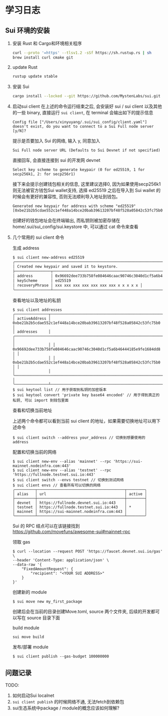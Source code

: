 # 学习日志
## Sui 环境的安装

1. 安装 Rust 和 Cargo和环境相关程序
   ```bash
   curl --proto '=https' --tlsv1.2 -sSf https://sh.rustup.rs | sh
   brew install curl cmake git
   ```

2. update Rust
   ```bash
   rustup update stable
   ```

3. 安装 Sui
   ```bash
   cargo install --locked --git https://github.com/MystenLabs/sui.git --branch devnet sui
   ```

4. 启动sui client
   在上述的命令运行结束之后, 会安装好 sui / sui client 以及其他的一些 binary, 直接运行 `sui client`, 在 terminal 会输出如下的提示信息

   ```
   Config file ["/Users/xinyuyang/.sui/sui_config/client.yaml"] doesn't exist, do you want to connect to a Sui Full node server [y/N]?
   ```

   提示是否要加入 Sui 的网络, 输入 y, 同意加入
   ```
   Sui Full node server URL (Defaults to Sui Devnet if not specified) 
   ```

   直接回车, 会直接连接到 sui 的开发网 devnet
   ```
   Select key scheme to generate keypair (0 for ed25519, 1 for secp256k1, 2: for secp256r1)
   ```

   接下来会提示创建钱包相关的信息, 这里建议选择0, 因为如果使用secp256k1则无法被官方钱包Sui wallet支持, 选择 ed25519 之后在导入到 Sui wallet 的时候会有更好的兼容性, 否则无法顺利导入地址到钱包。
   ```
   Generated new keypair for address with scheme "ed25519" [0xbe21b2b5cdae552c1ef448a14bce20bab39613207bf48f528a05842c53fc75b0]
   ```

   创建好的钱包地址会在终端输出, 而私钥则被加密存储在 home/.sui/sui_config/sui.keystore 中, 可以通过 cat 命令来查看

5. 几个常用的 sui client 命令

   生成 address
   ```bash
   $ sui client new-address ed25519
   ╭────────────────────────────────────────────────────────────────────────────────────────────────╮
   │ Created new keypair and saved it to keystore.                                                  │
   ├────────────────┬───────────────────────────────────────────────────────────────────────────────┤
   │ address        │ 0x96692dee733b758fe084646caac90746c3040d1cf5a6b46444185e9fe1684dd8            │
   │ keyScheme      │ ed25519                                                                       │
   │ recoveryPhrase │ xxx xxx xxx xxx xxx xxx xxx x x x x x │
   ╰────────────────┴───────────────────────────────────────────────────────────────────────────────╯
   ```

   查看地址以及地址的私钥
   ```
   $ sui client addresses
   ╭───────────────┬──────────────────────────────────────────────────────────────────────────╮
   │ activeAddress │  0xbe21b2b5cdae552c1ef448a14bce20bab39613207bf48f528a05842c53fc75b0      │
   │ addresses     │ ╭──────────────────────────────────────────────────────────────────────╮ │
   │               │ │  0x96692dee733b758fe084646caac90746c3040d1cf5a6b46444185e9fe1684dd8  │ │
   │               │ │  0xbe21b2b5cdae552c1ef448a14bce20bab39613207bf48f528a05842c53fc75b0  │ │
   │               │ ╰──────────────────────────────────────────────────────────────────────╯ │
   ╰───────────────┴──────────────────────────────────────────────────────────────────────────╯
   $ sui keytool list // 用于获取到私钥的加密版本
   $ sui keytool convert 'private key base64 encoded' // 用于得到真正的私钥, 可以 import 到钱包里面
   ```

   查看和切换当前地址

   上述两个命令都可以看到当前 sui client 的地址，如果需要切换地址可以用下述命令

   ```
   $ sui client switch --address your_address // 切换到想要使用的 address
   ```

   配置和切换当前的网络

   ```
   $ sui client new-env --alias 'mainnet' --rpc 'https://sui-mainnet.nodeinfra.com:443'
   $ sui client new-env --alias 'testnet' --rpc 'https://fullnode.testnet.sui.io:443'
   $ sui client switch --envs testnet // 切换到测试网络
   $ sui client envs // 查看所有可以切换的网络
   ╭─────────┬───────────────────────────────────────┬────────╮
   │ alias   │ url                                   │ active │
   ├─────────┼───────────────────────────────────────┼────────┤
   │ devnet  │ https://fullnode.devnet.sui.io:443    │        │
   │ testnet │ https://fullnode.testnet.sui.io:443   │ *      │
   │ mainnet │ https://sui-mainnet.nodeinfra.com:443 │        │
   ╰─────────┴───────────────────────────────────────┴────────╯
   ```

   Sui 的 RPC 结点可以在该链接找到 https://github.com/movefuns/awesome-sui#mainnet-rpc

   领取 gas

   ```
   $ curl --location --request POST 'https://faucet.devnet.sui.io/gas' \
   --header 'Content-Type: application/json' \
   --data-raw '{
       "FixedAmountRequest": {
           "recipient": "<YOUR SUI ADDRESS>"
       }
   }'
   ```

   创建新的 module

   ```
   $ sui move new my_first_package
   ```

   创建后会在当前的目录创建Move.toml, source 两个文件夹, 后续的开发都可以写在 source 目录下面

   build module

   ```
   sui move build
   ```

   发布/部署 module

   ```
   $ sui client publish --gas-budget 100000000
   ```

## 问题记录
TODO:
1. 如何启动Sui localnet
2. ```sui client publish``` 的时候网络不通, 无法fetch到依赖包
4. sui生态系统中package / module的概念应该如何理解?